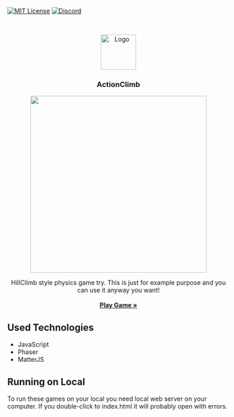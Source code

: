 [![MIT License][license-shield]][license-url]
[![Discord][discord-shield]][discord-url]

<br />
<p align="center">
  <a href="https://github.com/retif-yayin">
    <img src="https://avatars3.githubusercontent.com/u/55927462?s=200&v=4" alt="Logo" width="80" height="80">
  </a>

  <h3 align="center">ActionClimb</h3>
  
  <p align="center">
  <img src="https://retif-yayin.github.io/ActionClimb/screenshot.png" width="400">
  </p>

  <p align="center">
    HillClimb style physics game try. This is just for example purpose and you can use it anyway you want!
    <br />
    <br />
    <a href="https://retif-yayin.github.io/ActionClimb/"><strong>Play Game »</strong></a>
    <br />
  </p>
</p>


## Used Technologies

* JavaScript
* Phaser
* MatterJS


## Running on Local

To run these games on your local you need local web server on your computer. If you double-click to index.html it will probably open with errors.


<!-- MARKDOWN LINKS & IMAGES -->
<!-- https://www.markdownguide.org/basic-syntax/#reference-style-links -->
[license-shield]: https://img.shields.io/github/license/othneildrew/Best-README-Template.svg?style=flat-square
[license-url]: https://choosealicense.com/licenses/mit/
[discord-shield]: https://img.shields.io/discord/615261354365812747?label=discord&style=flat-square
[discord-url]: https://discord.gg/tmDhg32
